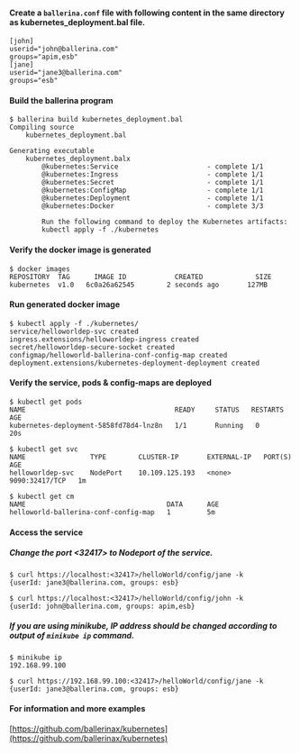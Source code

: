 #### Create a `ballerina.conf` file with following content in the same directory as kubernetes_deployment.bal file.
```
[john]
userid="john@ballerina.com"
groups="apim,esb"
[jane]
userid="jane3@ballerina.com"
groups="esb"
```


#### Build the ballerina program
```
$ ballerina build kubernetes_deployment.bal
Compiling source
    kubernetes_deployment.bal

Generating executable
    kubernetes_deployment.balx
        @kubernetes:Service                      - complete 1/1
        @kubernetes:Ingress                      - complete 1/1
        @kubernetes:Secret                       - complete 1/1
        @kubernetes:ConfigMap                    - complete 1/1
        @kubernetes:Deployment                   - complete 1/1
        @kubernetes:Docker                       - complete 3/3

        Run the following command to deploy the Kubernetes artifacts:
        kubectl apply -f ./kubernetes
```

#### Verify the docker image is generated
```
$ docker images
REPOSITORY  TAG      IMAGE ID            CREATED             SIZE
kubernetes  v1.0   6c0a26a62545        2 seconds ago       127MB
```

#### Run generated docker image
```
$ kubectl apply -f ./kubernetes/
service/helloworldep-svc created
ingress.extensions/helloworldep-ingress created
secret/helloworldep-secure-socket created
configmap/helloworld-ballerina-conf-config-map created
deployment.extensions/kubernetes-deployment-deployment created
```

#### Verify the service, pods & config-maps are deployed
```
$ kubectl get pods
NAME                                     READY     STATUS   RESTARTS   AGE
kubernetes-deployment-5858fd78d4-lnz8n   1/1       Running   0         20s

$ kubectl get svc
NAME                TYPE        CLUSTER-IP       EXTERNAL-IP   PORT(S)          AGE
helloworldep-svc    NodePort    10.109.125.193   <none>        9090:32417/TCP   1m

$ kubectl get cm
NAME                                   DATA      AGE
helloworld-ballerina-conf-config-map   1         5m
```

#### Access the service
##### Change the port <32417> to Nodeport of the service.
```
$ curl https://localhost:<32417>/helloWorld/config/jane -k
{userId: jane3@ballerina.com, groups: esb}

$ curl https://localhost:<32417>/helloWorld/config/john -k
{userId: john@ballerina.com, groups: apim,esb}
```

##### If you are using minikube, IP address should be changed according to output of `minikube ip` command.
```
$ minikube ip
192.168.99.100

$ curl https://192.168.99.100:<32417>/helloWorld/config/jane -k
{userId: jane3@ballerina.com, groups: esb}
```

#### For information and more examples
[https://github.com/ballerinax/kubernetes](https://github.com/ballerinax/kubernetes) 